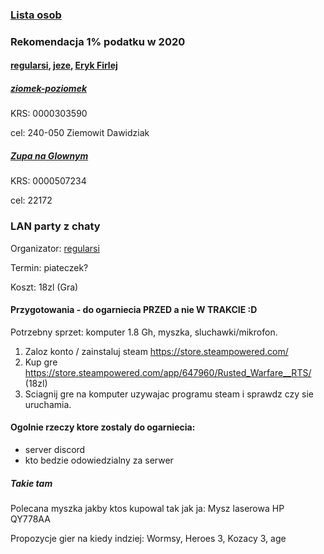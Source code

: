 ### [Lista osob](https://towers-of-trust.herokuapp.com/show_group/1?tab=members)

### Rekomendacja 1% podatku w 2020
#### [regularsi](https://towers-of-trust.herokuapp.com/show_group/1?tab=tower&tower_id=1), [jeze](https://towers-of-trust.herokuapp.com/show_group/1?tab=tower&tower_id=2), [Eryk Firlej](https://towers-of-trust.herokuapp.com/show_group/1?tab=members)

##### [ziomek-poziomek](https://www.facebook.com/ziomekpoziomek2011/)

KRS: 0000303590

cel: 240-050 Ziemowit Dawidziak

##### [Zupa na Glownym](https://www.facebook.com/ZupaNaGlownym/posts/868633420247116?__tn__=K-R)

KRS: 0000507234

cel: 22172


### LAN party z chaty

Organizator: [regularsi](https://towers-of-trust.herokuapp.com/show_group/1?tab=tower&tower_id=1)

Termin: piateczek?

Koszt: 18zl (Gra)

#### Przygotowania - do ogarniecia PRZED a nie W TRAKCIE :D

Potrzebny sprzet: komputer 1.8 Gh, myszka, sluchawki/mikrofon.

1. Zaloz konto / zainstaluj steam https://store.steampowered.com/
2. Kup gre https://store.steampowered.com/app/647960/Rusted_Warfare__RTS/ (18zl)
3. Sciagnij gre na komputer uzywajac programu steam i sprawdz czy sie uruchamia.

#### Ogolnie rzeczy ktore zostaly do ogarniecia:
- server discord
- kto bedzie odowiedzialny za serwer


##### Takie tam

Polecana myszka jakby ktos kupowal tak jak ja: Mysz laserowa HP QY778AA

Propozycje gier na kiedy indziej: Wormsy, Heroes 3, Kozacy 3, age